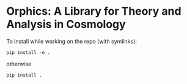 Orphics: A Library for Theory and Analysis in Cosmology
=======================================================

To install while working on the repo (with symlinks):

`pip install -e .`

otherwise

`pip install .`

